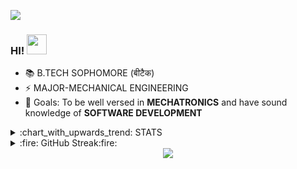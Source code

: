 ![](assets/header.gif)
### HI! <img src="https://github.com/blackcater/blackcater/raw/master/images/Hi.gif" height="32" />
- 📚 B.TECH SOPHOMORE (बीटैक)
- ⚡ MAJOR-MECHANICAL ENGINEERING
- 🥅 Goals: To be well versed in <strong>MECHATRONICS</strong> and have sound knowledge of <strong>SOFTWARE DEVELOPMENT</strong>
<details>
  <summary>:chart_with_upwards_trend: STATS</summary>
  <br/>
  <img src="https://github-readme-stats.vercel.app/api?username=sakshigupta0119&show_icons=true&theme=chartreuse-dark" alt="GitHub Stats" align="center" width="48%" />
  <img src="https://github-readme-stats.vercel.app/api/top-langs/?username=sakshigupta0119&layout=compact&theme=chartreuse-dark&langs_count=6" alt="GitHub Top-Langs" align="center" width="40%" />
  <br/>
  <b>Note:</b> This is only a metric of the languages my public code on GitHub consists of and does not reflect my expertise or skill level.
</details>
<details>     
  <summary>:fire: GitHub Streak:fire:</summary>
  <br/>
  <div align="center"><img src="https://github-readme-streak-stats.herokuapp.com/?user=sakshigupta0119&theme=dark&show-icons=true" alt="GitHub Streak"  /></div>
  <div align="center"><img src="https://activity-graph.herokuapp.com/graph?username=sakshigupta0119&theme=xcode" alt="ACTIVITY" /></div>
</details>
<div align="center"><a href="https://github.com/sakshigupta0119"><img src="https://img.shields.io/badge/Made%20With%20❤️%20By-SAKSHI-red"></a></div>
